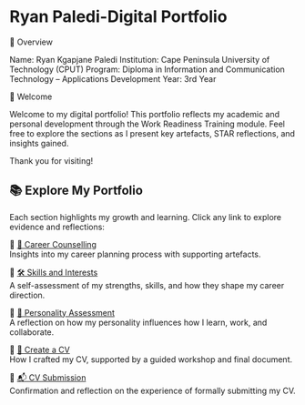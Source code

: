 # Ryan Paledi-Digital Portfolio

📌 Overview

Name: Ryan Kgapjane Paledi
Institution: Cape Peninsula University of Technology (CPUT)
Program: Diploma in Information and Communication Technology – Applications Development
Year: 3rd Year

👋 Welcome

Welcome to my digital portfolio!
This portfolio reflects my academic and personal development through the Work Readiness Training module.
Feel free to explore the sections as I present key artefacts, STAR reflections, and insights gained.

Thank you for visiting!


## 📚 Explore My Portfolio

Each section highlights my growth and learning. Click any link to explore evidence and reflections:

🔹 [💼 Career Counselling](/career-counselling/.md)  
Insights into my career planning process with supporting artefacts.

🔹 [🛠️ Skills and Interests](./skills-interest/.md)  
A self-assessment of my strengths, skills, and how they shape my career direction.

🔹 [🧠 Personality Assessment](./personality-assessment/.md)  
A reflection on how my personality influences how I learn, work, and collaborate.

🔹 [📝 Create a CV](./cv/.md)  
How I crafted my CV, supported by a guided workshop and final document.

🔹 [📬 CV Submission](./cv-submission/.md)  
Confirmation and reflection on the experience of formally submitting my CV.


